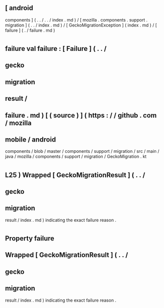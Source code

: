 [
android
-
components
]
(
.
.
/
.
.
/
index
.
md
)
/
[
mozilla
.
components
.
support
.
migration
]
(
.
.
/
index
.
md
)
/
[
GeckoMigrationException
]
(
index
.
md
)
/
[
failure
]
(
.
/
failure
.
md
)
#
failure
val
failure
:
[
Failure
]
(
.
.
/
-
gecko
-
migration
-
result
/
-
failure
.
md
)
[
(
source
)
]
(
https
:
/
/
github
.
com
/
mozilla
-
mobile
/
android
-
components
/
blob
/
master
/
components
/
support
/
migration
/
src
/
main
/
java
/
mozilla
/
components
/
support
/
migration
/
GeckoMigration
.
kt
#
L25
)
Wrapped
[
GeckoMigrationResult
]
(
.
.
/
-
gecko
-
migration
-
result
/
index
.
md
)
indicating
the
exact
failure
reason
.
#
#
#
Property
failure
-
Wrapped
[
GeckoMigrationResult
]
(
.
.
/
-
gecko
-
migration
-
result
/
index
.
md
)
indicating
the
exact
failure
reason
.
